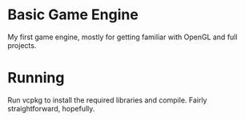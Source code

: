 # Basic Game Engine
My first game engine, mostly for getting familiar with OpenGL and full projects.

# Running
Run vcpkg to install the required libraries and compile. Fairly straightforward, hopefully.
